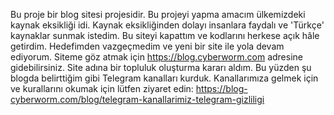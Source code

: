Bu proje bir blog sitesi projesidir. Bu projeyi yapma amacım ülkemizdeki kaynak eksikliği idi. Kaynak eksikliğinden dolayı insanlara faydalı ve 'Türkçe' kaynaklar sunmak istedim.
Bu siteyi kapattım ve kodlarını herkese açık hâle getirdim.
Hedefimden vazgeçmedim ve yeni bir site ile yola devam ediyorum.
Siteme göz atmak için https://blog.cyberworm.com adresine gidebilirsiniz.
Site adına bir topluluk oluşturma kararı aldım. Bu yüzden şu blogda belirttiğim gibi Telegram kanalları kurduk.
Kanallarımıza gelmek için ve kurallarını okumak için lütfen ziyaret edin: https://blog-cyberworm.com/blog/telegram-kanallarimiz-telegram-gizliligi
